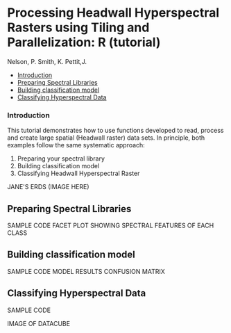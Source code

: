 # Processing Headwall Hyperspectral Rasters using Tiling and Parallelization:  R (tutorial)
Nelson, P.   Smith, K.   Pettit,J.

- [Introduction](#Introduction)
- [Preparing Spectral Libraries](#Introduction)
- [Building classification model](#Introduction)
- [Classifying Hyperspectral Data](#Introduction)
    
  

### Introduction
This tutorial demonstrates how to use functions developed to read, process and create large spatial (Headwall raster) data sets. In principle, both examples follow the same systematic approach:
1. Preparing your spectral library
2. Building classification model 
3. Classifying Headwall Hyperspectral Raster

JANE'S ERDS (IMAGE HERE)

## Preparing Spectral Libraries
SAMPLE CODE
FACET PLOT SHOWING SPECTRAL FEATURES OF EACH CLASS 

## Building classification model
SAMPLE CODE
MODEL RESULTS
CONFUSION MATRIX

## Classifying Hyperspectral Data
SAMPLE CODE

IMAGE OF DATACUBE















